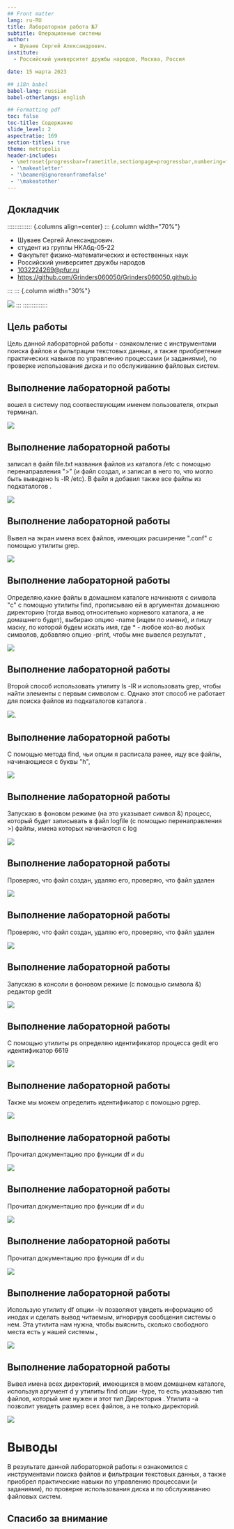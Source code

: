 ```yaml
---
## Front matter
lang: ru-RU
title: Лабораторная работа №7
subtitle: Операционные системы
author:
  - Шуваев Сергей Александрович.
institute:
  - Российский университет дружбы народов, Москва, Россия

date: 15 марта 2023

## i18n babel
babel-lang: russian
babel-otherlangs: english

## Formatting pdf
toc: false
toc-title: Содержание
slide_level: 2
aspectratio: 169
section-titles: true
theme: metropolis
header-includes:
 - \metroset{progressbar=frametitle,sectionpage=progressbar,numbering=fraction}
 - '\makeatletter'
 - '\beamer@ignorenonframefalse'
 - '\makeatother'
---
```


## Докладчик

:::::::::::::: {.columns align=center}
::: {.column width="70%"}

  * Шуваев Сергей Александрович.
  * студент из группы НКАбд-05-22
  * Факультет физико-математических и естественных наук
  * Российский университет дружбы народов
  * [1032224269@pfur.ru](grinders060050@mail.ru)
  * <https://github.com/Grinders060050/Grinders060050.github.io>

:::
::: {.column width="30%"}

![](./image/shuwaew.jpg)
:::
::::::::::::::

## Цель работы

 Цель данной лабораторной работы - ознакомление с инструментами поиска файлов и фильтрации текстовых данных, а также приобретение практических навыков по управлению процессами (и заданиями), по проверке использования диска и по обслуживанию файловых систем.

## Выполнение лабораторной работы

 вошел в систему под соотвествующим именем пользователя, открыл терминал.

![](image/1.png)

## Выполнение лабораторной работы

 записал в файл file.txt названия файлов из каталога /etc с помощью перенаправления ">" (и файл создал, и записал в него то, что могло быть выведено ls -lR /etc). В файл я добавил также все файлы из подкаталогов .

![](image/2.png)

## Выполнение лабораторной работы

 Вывел на экран имена всех файлов, имеющих расширение ".conf" с помощью утилиты grep.

![](image/3.png)

## Выполнение лабораторной работы

 Определяю,какие файлы в домашнем каталоге начинаютя с символа "c" с помощью утилиты find, прописываю ей в аргументах домашнюю директорию (тогда вывод относительно корневого каталога, а не домашнего будет), выбираю опцию -name (ищем по имени), и пишу маску, по которой будем искать имя, где * - любое кол-во любых символов, добавляю опцию -print, чтобы мне вывелся результат ,

![](image/4.png)

## Выполнение лабораторной работы

 Второй способ использовать утилиту ls -lR и использовать grep, чтобы найти элементы с первым символом c. Однако этот способ не работает для поиска файлов из подкаталогов каталога .

![](image/5.png).

## Выполнение лабораторной работы

 С помощью метода find, чьи опции я расписала ранее, ищу все файлы, начинающиеся с буквы "h",

![](image/6.png)

## Выполнение лабораторной работы

 Запускаю в фоновом режиме (на это указывает символ &) процесс, который будет записывать в файл logfile (с помощью перенаправления >) файлы, имена которых начинаются с log 

![](image/7.png)

## Выполнение лабораторной работы

 Проверяю, что файл создан, удаляю его, проверяю, что файл удален

![](image/8.png)

## Выполнение лабораторной работы

 Проверяю, что файл создан, удаляю его, проверяю, что файл удален

![](image/9.png)

## Выполнение лабораторной работы

 Запускаю в консоли в фоновом режиме (с помощью символа &) редактор gedit

![](image/10.png)

## Выполнение лабораторной работы

 С помощью утилиты ps определяю идентификатор процесса gedit его идентификатор 6619

![](image/11.png)

## Выполнение лабораторной работы

 Также мы можем определить идентификатор с помощью pgrep.

![](image/12.png)

## Выполнение лабораторной работы

 Прочитал документацию про функции df и du

![](image/13.png)

## Выполнение лабораторной работы

 Прочитал документацию про функции df и du

![](image/14.png)

## Выполнение лабораторной работы

 Прочитал документацию про функции df и du

![](image/15.png)

## Выполнение лабораторной работы

 Использую утилиту df опции -iv позволяют увидеть информацию об инодах и сделать вывод читаемым, игнорируя сообщения системы о нем. Эта утилита нам нужна, чтобы выяснить, сколько свободного места есть у нашей системы.,

![](image/16.png)

## Выполнение лабораторной работы

 Вывел имена всех директорий, имеющихся в моем домашнем каталоге, используя аргумент d у утилиты find опции -type, то есть указываю тип файлов, который мне нужен и этот тип Директория . Утилита -а позволит увидеть размер всех файлов, а не только директорий.

![](image/17.png)

# Выводы

В результате данной лабораторной работы я ознакомился с инструментами поиска файлов и фильтрации текстовых данных, а также приобрел практические навыки по управлению процессами (и заданиями), по проверке использования диска и по обслуживанию файловых систем.

## Спасибо за внимание

